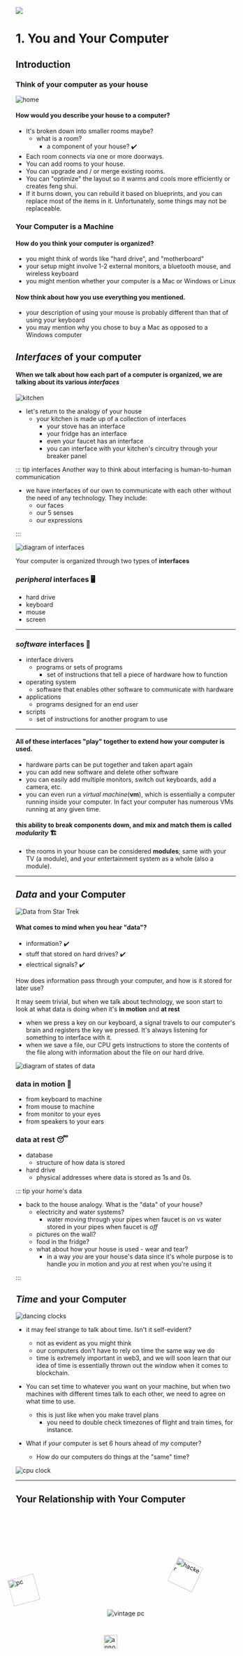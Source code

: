 
![](/images/course/computer_thumbs-up.gif)

# 1. You and Your Computer

## Introduction

### Think of your computer as your house

<div class="asset-container">
    <img :src="$withBase('/images/course/house.png')" alt="home" class="course-asset">
</div>

#### How would you describe your house to a computer?
- It's broken down into smaller rooms maybe?
    - what is a room?
        - a component of your house? :heavy_check_mark: 
- Each room connects via one or more doorways.
- You can add rooms to your house.
- You can upgrade and / or merge existing rooms.
- You can "optimize" the layout so it warms and cools more efficiently or creates feng shui.
- If it burns down, you can rebuild it based on blueprints, and you can replace most of the items in it. Unfortunately, some things may not be replaceable.


### Your Computer is a Machine

#### How do you think your computer is organized?

- you might think of words like "hard drive", and "motherboard"
- your setup might involve 1-2 external monitors, a bluetooth mouse, and wireless keyboard
- you might mention whether your computer is a Mac or Windows or Linux

#### Now think about how you use everything you mentioned. 
- your description of using your mouse is probably different than that of using your keyboard
- you may mention why you chose to buy a Mac as opposed to a Windows computer



## _Interfaces_ of your computer


#### When we talk about how each part of a computer is organized, we are talking about its various _interfaces_

<div class="asset-container">
    <img :src="$withBase('/images/course/pc_sl_kitchen.png')" alt="kitchen" class="slide">
</div>

- let's return to the analogy of your house
    - your kitchen is made up of a collection of interfaces
        - your stove has an interface
        - your fridge has an interface
        - even your faucet has an interface
        - you can interface with your kitchen's circuitry through your breaker panel 


::: tip interfaces
Another way to think about interfacing is human-to-human communication
- we have interfaces of our own to communicate with each other without the need of any technology. They include:
    - our faces
    - our 5 senses
    - our expressions

:::

<div class="asset-container">
    <img :src="$withBase('/images/course/pc_sl_interfaces.png')" alt="diagram of interfaces" class="slide">
</div>


Your computer is organized through two types of **interfaces**

### _peripheral_ interfaces :desktop_computer:
  
- hard drive 
- keyboard
- mouse
- screen


----

### _software_ interfaces :blue_book:

- interface drivers
  - programs or sets of programs
      - set of instructions that tell a piece of hardware how to function
- operating system
  - software that enables other software to communicate with hardware
- applications
  - programs designed for an end user
- scripts
  - set of instructions for another program to use

----

#### All of these interfaces "play" together to extend how your computer is used.

- hardware parts can be put together and taken apart again
- you can add new software and delete other software
- you can easily add multiple monitors, switch out keyboards, add a camera, etc.
- you can even run a _virtual machine_(**vm**), which is essentially a computer running inside your computer. In fact your computer has numerous VMs running at any given time.

#### this ability to break components down, and mix and match them is called _modularity_ :building_construction:
- the rooms in your house can be considered **modules**; same with your TV (a module), and your entertainment system as a whole (also a module).



---

## _Data_ and your Computer

<div class="asset-container">
    <img :src="$withBase('/images/course/pc_data-st.gif')" alt="Data from Star Trek" class="course-asset">
</div>


#### What comes to mind when you hear "data"?

- information? :heavy_check_mark: 
- stuff that stored on hard drives? :heavy_check_mark: 
- electrical signals? :heavy_check_mark: 

How does information pass through your computer, and how is it stored for later use? 

It may seem trivial, but when we talk about technology, we soon start to look at what data is doing when it's **in motion** and **at rest**

- when we press a key on our keyboard, a signal travels to our computer's brain and registers the key we pressed. It's always listening for something to interface with it.
- when we save a file, our CPU gets instructions to store the contents of the file along with information about the file on our hard drive.


<div class="asset-container">
    <img :src="$withBase('/images/course/pc_sl_data.png')" alt="diagram of states of data" class="slide">
</div>

### **data in motion** :runner: 
 
- from keyboard to machine
- from mouse to machine
- from monitor to your eyes
- from speakers to your ears

### **data at rest** :sleeping: 
- database
    - structure of how data is stored
- hard drive
    - physical addresses where data is stored as 1s and 0s.

::: tip your home's data

- back to the house analogy. What is the "data" of your house?
    - electricity and water systems?
        - water moving through your pipes when faucet is _on_ vs water stored in your pipes when faucet is _off_
    - pictures on the wall?
    - food in the fridge?
    - what about how your house is used - wear and tear?
        - in a way _you_ are your house's data since it's whole purpose is to handle _you_ in motion and _you_ at rest when you're using it

:::

## _Time_ and your Computer

<div class="asset-container">
    <img :src="$withBase('/images/course/pc_time.gif')" alt="dancing clocks">
</div>

- it may feel strange to talk about time. Isn't it self-evident?
    - not as evident as you might think
    - our computers don't have to rely on time the same way we do
    - time is extremely important in web3, and we will soon learn that our idea of time is essentially thrown out the window when it comes to blockchain. 

- You can set time to whatever you want on your machine, but when two machines with different times talk to each other, we need to agree on what time to use.
    - this is just like when you make travel plans 
        - you need to double check timezones of flight and train times, for instance.

- What if _your_ computer is set 6 hours ahead of _my_ computer?
    - How do our computers do things at the "same" time?

<div class="asset-container">
    <img :src="$withBase('/images/course/pc_sl_time.png')" alt="cpu clock" class="slide">
</div>
    
---

## Your Relationship with Your Computer

<div class="asset-container" style="position: relative; height:500px; top:-.5%;">
    <img :src="$withBase('/images/course/pc_vint.gif')" alt="vintage pc" style="position: absolute; left:50%;margin-right:-50%;top:50%;transform:translate(-50%,-50%);">
    <img :src="$withBase('/images/course/pc_pc.gif')" alt="pc" style="width:35%;position: absolute; left:0;margin-right:-50%;top:30%;transform:rotate(-15deg);">
    <img :src="$withBase('/images/course/hacker.gif')" alt="hacker" style="width:35%;position: absolute; right:0;top:30%;transform:rotate(25deg);">
    <img :src="$withBase('/images/course/canunot.gif')" alt="annoyed girl meme" style="width:25%;position: absolute; left:40%;top:60%;">
</div>

---

### _Identity_ 
    
<div class="asset-container">
    <img :src="$withBase('/images/course/pc_id.gif')" alt="scooby doo unmasking">
</div>

- Your _User Profile_ is your **identity** on your computer
    - _Guest Profile_ can't change your password.
    - but if I have your password, I have your identity as far as your computer is concerned. 
  
<div class="asset-container" style="position:relative; height: 500px;">
    <img :src="$withBase('/images/course/pc_sl_id.png')" alt="pc login page" class="slide">
    <img :src="$withBase('/images/course/spidey.gif')" alt="spidermen" class="animate-flicker" style="position:absolute; top: 55%; left: 50%;transform:translate(-50%,-50%);">
</div>

----

### _Ownership_ 

<div class="asset-container">
    <img :src="$withBase('/images/course/pc_ownership.jpeg')" alt="angry pc user">
</div>

#### What does it mean to "own" your computer?
- just like your house. You can remodel it, tear it down - anything you want, because it's yours, right?
- you can add / remove the programs you want
- you can add / delete files, media and other **digital assets**
- you can replace your mouse, your hard drive, and your monitor
- you can even toss your computer in a pond (make sure to take it back out though, we don’t want to be polluting ponds). 



----

## _Structure_ of your Computer :classical_building: 

#### What happens if you do throw your computer in a pond?
- Is the data on it gone forever, because it was all **centralized** on your computer and your computer alone?

<div class="asset-container">
    <img :src="$withBase('/images/course/pc_vint-2.jpeg')" alt="vintage pc">
</div>

- Or is all or much of the data **distributed** accross one or more _other_ machines, and you only lost a portion of your data?

<div class="asset-container">
    <img :src="$withBase('/images/course/pc_dist-1.jpeg')" alt="vintage pc distribution room">
</div>

- Or, even better, is the data not only distributed accross multiple machines, but **decentralized** so that each machine has a copy of _all_ your data? :crossed_fingers:

<div class="asset-container">
    <img :src="$withBase('/images/course/pc_dist.jpeg')" alt="multiple vintage pc">
</div>

---

<div class="asset-container">
  <ClientOnly>
    <Quiz1/> 
  </ClientOnly>
</div>